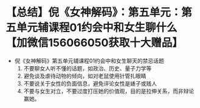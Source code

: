 # 【总结】倪《女神解码》：第五单元：第五单元辅课程01约会中和女生聊什么【加微信156066050获取十大赠品】

-   倪《女神解码》第五单元辅课程01约会中和女生聊天的禁忌话题
    1.  不要聊女人听不懂的话题，如政治、历史、量子力学等
    2.  避免谈及虐待动物的倾向，如对老鼠使用针管扎眼睛
    3.  不要说关于女性的负面信息，避免评论女性是婊子或贱人
    4.  不要与女生对立，不要过度打压她的价值观，目的是拉伸关系，而非辩论赢她。